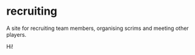 recruiting
==========

A site for recruiting team members, organising scrims and meeting other players.

Hi!